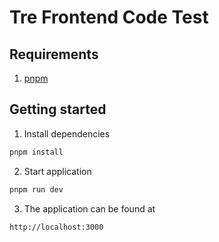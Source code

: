 # Tre Frontend Code Test

## Requirements

1. [pnpm](https://pnpm.io/)

## Getting started

1. Install dependencies

```bash
pnpm install
```

2. Start application

```bash
pnpm run dev
```

3. The application can be found at

```bash
http://localhost:3000
```
